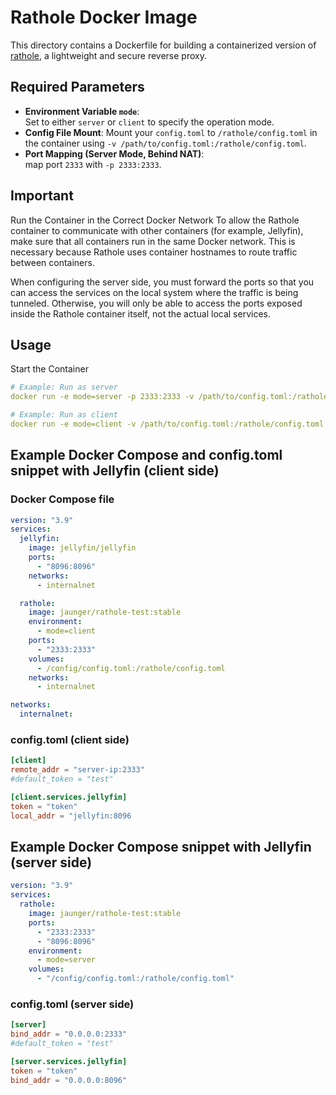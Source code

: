 # Rathole Docker Image

This directory contains a Dockerfile for building a containerized version of [rathole](https://github.com/rapiz1/rathole),
a lightweight and secure reverse proxy.

## Required Parameters

- **Environment Variable `mode`**:  
  Set to either `server` or `client` to specify the operation mode.
- **Config File Mount**:
  Mount your `config.toml` to `/rathole/config.toml` in the container using `-v /path/to/config.toml:/rathole/config.toml`.
- **Port Mapping (Server Mode, Behind NAT)**:  
    map port `2333` with `-p 2333:2333`.

## Important

Run the Container in the Correct Docker Network
To allow the Rathole container to communicate with other containers (for example,
Jellyfin), make sure that all containers run in the same Docker
network. This is necessary because Rathole uses container hostnames
to route traffic between containers.

When configuring the server side, you must forward the ports so that you can access the
services on the local system where the traffic is being tunneled. Otherwise, you will only
be able to access the ports exposed inside the Rathole container itself, not the actual
local services.

## Usage

Start the Container

```yaml
# Example: Run as server
docker run -e mode=server -p 2333:2333 -v /path/to/config.toml:/rathole/config.toml jaunger/rathole-test:stable

# Example: Run as client
docker run -e mode=client -v /path/to/config.toml:/rathole/config.toml jaunger/rathole-test:stable
```

## Example Docker Compose and config.toml snippet with Jellyfin (client side)

### Docker Compose file

```yaml
version: "3.9"
services:
  jellyfin:
    image: jellyfin/jellyfin
    ports:
      - "8096:8096"
    networks:
      - internalnet

  rathole:
    image: jaunger/rathole-test:stable
    environment:
      - mode=client
    ports:
      - "2333:2333"
    volumes:
      - /config/config.toml:/rathole/config.toml
    networks:
      - internalnet

networks:
  internalnet:
```

### config.toml (client side)

```toml
[client]
remote_addr = "server-ip:2333"
#default_token = "test"

[client.services.jellyfin]
token = "token"
local_addr = "jellyfin:8096
```

## Example Docker Compose snippet with Jellyfin (server side)

```yaml
version: "3.9"
services:
  rathole:
    image: jaunger/rathole-test:stable
    ports:
      - "2333:2333"
      - "8096:8096"
    environment:
      - mode=server
    volumes:
      - "/config/config.toml:/rathole/config.toml"
```

### config.toml (server side)

```toml
[server]
bind_addr = "0.0.0.0:2333"
#default_token = "test"

[server.services.jellyfin]
token = "token"
bind_addr = "0.0.0.0:8096"
```
